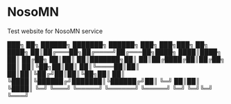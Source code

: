 # NosoMN
Test website for NosoMN service

███╗   ██╗ ██████╗ ███████╗ ██████╗ ███╗   ███╗███╗   ██╗
████╗  ██║██╔═══██╗██╔════╝██╔═══██╗████╗ ████║████╗  ██║
██╔██╗ ██║██║   ██║███████╗██║   ██║██╔████╔██║██╔██╗ ██║
██║╚██╗██║██║   ██║╚════██║██║   ██║██║╚██╔╝██║██║╚██╗██║
██║ ╚████║╚██████╔╝███████║╚██████╔╝██║ ╚═╝ ██║██║ ╚████║
╚═╝  ╚═══╝ ╚═════╝ ╚══════╝ ╚═════╝ ╚═╝     ╚═╝╚═╝  ╚═══╝
                                                         
